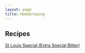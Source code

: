 ```yaml
---
layout: page
title: Homebrewing
---
```


## Recipes
[St Louis Special (Extra Special Bitter)](pages/brewing_ESB.md)

